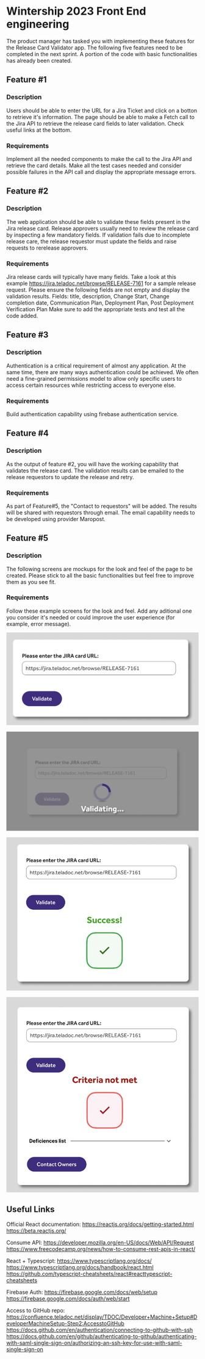 # Wintership 2023 Front End engineering
The product manager has tasked you with implementing these features for the Release Card Validator app. The following five features need to be completed in the next sprint. A portion of the code with basic functionalities has already been created.

## Feature #1
### Description
Users should be able to enter the URL for a Jira Ticket and click on a botton to retrieve it's information. The page should be able to make a Fetch call to the Jira API to retrieve the release card fields to later validation. Check useful links at the bottom.

### Requirements
Implement all the needed components to make the call to the Jira API and retrieve the card details. Make all the test cases needed and consider possible failures in the API call and display the appropriate message errors.

## Feature #2
### Description
The web application should be able to validate these fields present in the Jira release card. Release approvers usually need to review the release card by inspecting a few mandatory fields. If validation fails due to incomplete release care, the release requestor must update the fields and raise requests to rerelease approvers.

### Requirements
Jira release cards will typically have many fields. Take a look at this example https://jira.teladoc.net/browse/RELEASE-7161 for a sample release request. Please ensure the following fields are not empty and display the validation results.
Fields: title, description, Change Start, Change completion date, Communication Plan, Deployment Plan, Post Deployment Verification Plan
Make sure to add the appropriate tests and test all the code added.

## Feature #3
### Description
Authentication is a critical requirement of almost any application. At the same time, there are many ways authentication could be achieved. We often need a fine-grained permissions model to allow only specific users to access certain resources while restricting access to everyone else.

### Requirements
Build authentication capability using firebase authentication service.

## Feature #4
### Description
As the output of feature #2, you will have the working capability that validates the release card. The validation results can be emailed to the release requestors to update the release and retry.

### Requirements
As part of Feature#5, the "Contact to requestors" will be added. The results will be shared with requestors through email. The email capability needs to be developed using provider Maropost. 

## Feature #5
### Description
The following screens are mockups for the look and feel of the page to be created. Please stick to all the basic functionalities but feel free to improve them as you see fit.

### Requirements
Follow these example screens for the look and feel. Add any aditional one you consider it's needed or could improve the user experience (for example, error message).

![Validate Button](./designs/wintership_1.png)

![Validating](./designs/wintership_2.png)

![Success](./designs/wintership_3.png)

![Error](./designs/wintership_4.png)

## Useful Links
Official React documentation:
https://reactjs.org/docs/getting-started.html
https://beta.reactjs.org/

Consume API:
https://developer.mozilla.org/en-US/docs/Web/API/Request
https://www.freecodecamp.org/news/how-to-consume-rest-apis-in-react/

React + Typescript:
https://www.typescriptlang.org/docs/
https://www.typescriptlang.org/docs/handbook/react.html
https://github.com/typescript-cheatsheets/react#reacttypescript-cheatsheets

Firebase Auth:
https://firebase.google.com/docs/web/setup
https://firebase.google.com/docs/auth/web/start

Access to GitHub repo:
https://confluence.teladoc.net/display/TDOC/Developer+Machine+Setup#DeveloperMachineSetup-Step2:AccesstoGitHub
https://docs.github.com/en/authentication/connecting-to-github-with-ssh
https://docs.github.com/en/github/authenticating-to-github/authenticating-with-saml-single-sign-on/authorizing-an-ssh-key-for-use-with-saml-single-sign-on
